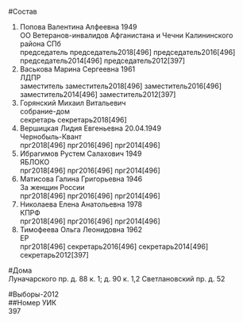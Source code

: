 #Состав  
1. Попова Валентина Алфеевна 1949  
    ОО Ветеранов-инвалидов Афганистана и Чечни Калининского района СПб  
    председатель председатель2018[496] председатель2016[496] председатель2014[496] председатель2012[397]  
2. Васькова Марина Сергеевна 1961  
    ЛДПР  
    заместитель заместитель2018[496] заместитель2016[496] заместитель2014[496] заместитель2012[397]  
3. Горянский Михаил Витальевич  
    собрание-дом  
    секретарь секретарь2018[496]  
4. Вершицкая Лидия Евгеньевна 20.04.1949  
    Чернобыль-Квант  
    прг2018[496] прг2016[496] прг2014[496]  
5. Ибрагимов Рустем Салахович 1949  
    ЯБЛОКО  
    прг2018[496] прг2016[496] прг2014[496]  
6. Матисова Галина Григорьевна 1946  
    За женщин России  
    прг2018[496] прг2016[496] прг2014[496]  
7. Николаева Елена Анатольевна 1978  
    КПРФ  
    прг2018[496] прг2016[496] прг2014[496]  
8. Тимофеева Ольга Леонидовна 1962  
    ЕР  
    прг2018[496] секретарь2016[496] секретарь2014[496] секретарь2012[397]  
  
#Дома  
Луначарского пр. д. 88 к. 1; д. 90 к. 1,2 Светлановский пр. д. 52  
  
#Выборы-2012  
##Номер УИК  
397  

